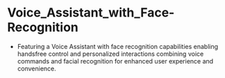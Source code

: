# Voice_Assistant_with_Face-Recognition
* Featuring a Voice Assistant with face recognition capabilities enabling handsfree control and personalized interactions combining voice commands and facial recognition for enhanced user experience and convenience.
